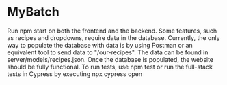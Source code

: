 # MyBatch

Run npm start on both the frontend and the backend. Some features, such as recipes and dropdowns, require data in the database. Currently, the only way to populate the database with data is by using Postman or an equivalent tool to send data to "/our-recipes". The data can be found in server/models/recipes.json. Once the database is populated, the website should be fully functional. To run tests, use npm test or run the full-stack tests in Cypress by executing npx cypress open
